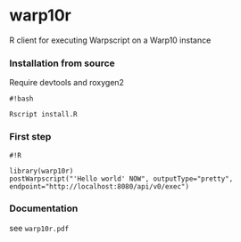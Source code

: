 # warp10r #

R client for executing Warpscript on a Warp10 instance

### Installation from source ###

Require devtools and roxygen2

```
#!bash

Rscript install.R
```

### First step ###


```
#!R

library(warp10r)
postWarpscript("'Hello world' NOW", outputType="pretty", endpoint="http://localhost:8080/api/v0/exec")
```


### Documentation ###

see `warp10r.pdf`
